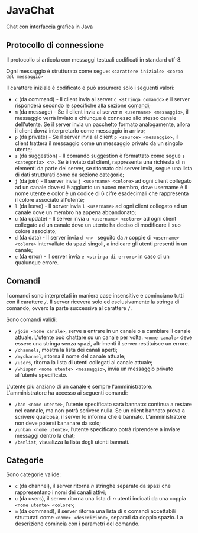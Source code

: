 # JavaChat

Chat con interfaccia grafica in Java 

## Protocollo di connessione

Il protocollo si articola con messaggi testuali codificati in standard utf-8.

Ogni messaggio è strutturato come segue: `<carattere iniziale> <corpo del messaggio>`

Il carattere iniziale è codificato e può assumere solo i seguenti valori:

- `c` (da command) - Il client invia al server `c <stringa comando>` e il server risponderà secondo le specifiche alla sezione [comandi](#comandi);
- `m` (da message) - Se il client invia al server `m <username> <messaggio>`, il messaggio verrà inviato a chiunque è connesso allo stesso canale dell'utente. Se il server invia un pacchetto formato analogamente, allora il client dovrà interpretarlo come messaggio in arrivo;
- `p` (da private) - Se il server invia al client `p <source> <messaggio>`, il client tratterà il messaggio come un messaggio privato da un singolo utente;
- `s` (da suggestion) - Il comando suggestion è formattato come segue `s <categoria> <n>`. Se è inviato dal client, rappresenta una richiesta di n elementi da parte del server, se ritornato dal server invia, segue una lista di dati strutturati come da sezione [categorie](#categorie);
- `j` (da join) - Il server invia `j <username> <colore>` ad ogni client collegato ad un canale dove si è aggiunto un nuovo membro, dove username è il nome utente e color è un codice di 6 cifre esadecimali che rappresenta il colore associato all'utente;
- `l` (da leave) - Il server invia `l <username>` ad ogni client collegato ad un canale dove un membro ha appena abbandonato;
- `u` (da update) - Il server invia `u <username> <colore>` ad ogni client collegato ad un canale dove un utente ha deciso di modificare il suo colore associato;
- `d` (da data) - Il server invia `d <n> ` seguito da $n$ coppie di `<username> <colore>` intervallate da spazi singoli, a indicare gli utenti presenti in un canale;
- `e` (da error) - Il server invia `e <stringa di errore>` in caso di un qualunque errore.

## Comandi

I comandi sono interpretati in maniera case insensitive e cominciano tutti con il carattere `/`. Il server riceverà solo ed esclusivamente la stringa di comando, ovvero la parte successiva al carattere `/`.

Sono comandi validi:
- `/join <nome canale>`, serve a entrare in un canale o a cambiare il canale attuale. L'utente può chattare su un canale per volta. `<nome canale>` deve essere una stringa senza spazi, altrimenti il server restituisce un errore.
- `/channels`, mostra la lista dei canali aperti;
- `/mychannel`, ritorna il nome del canale attuale;
- `/users`, ritorna la lista di utenti collegati al canale attuale;
- `/whisper <nome utente> <messaggio>`, invia un messaggio privato all'utente specificato.

L'utente più anziano di un canale è sempre l'amministratore. L'amministratore ha accesso ai seguenti comandi:
- `/ban <nome utente>`, l’utente specificato sarà bannato: continua a restare nel cannale, ma non potrà scrivere nulla. Se un client bannato prova a scrivere qualcosa, il server lo informa che è bannato. L’amministratore non deve potersi bananare da solo;
- `/unban <nome utente>`, l’utente specificato potrà riprendere a inviare messaggi dentro la chat;
- `/banlist`, visualizza la lista degli utenti bannati.

## Categorie

Sono categorie valide:
- `c` (da channel), il server ritorna $n$ stringhe separate da spazi che rappresentano i nomi dei canali attivi;
- `u` (da users), il server ritorna una lista di $n$ utenti indicati da una coppia `<nome utente> <colore>`;
- `m` (da command), il server ritorna una lista di $n$ comandi accettabili strutturati come `<nome> <descrizione>`, separati da doppio spazio. La descrizione comincia con i parametri del comando.
